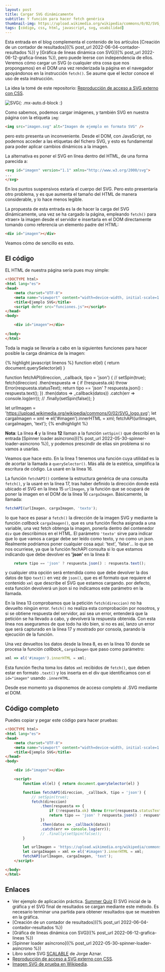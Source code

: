 ```yaml
---
layout: post
title: Cargar SVG dinámicamente
subtitle: Y función para hacer fetch genérica
thumbnail-img: https://upload.wikimedia.org/wikipedia/commons/0/02/SVG_logo.svg
tags: [código, css, html, javascript, svg, usabilidad]
---
```

Esta entrada en el blog complementa el contenido de los artículos [Creación de un contador de resultados]({% post_url 2022-06-04-contador-resultados %}) y [Gráfica de lineas dinámica con SVG]({% post_url 2022-06-12-grafica-lineas %}), pero puede leerse con independencia de ellos. Veremos cómo cargar un SVG (o cualquier otra cosa que nos propongamos) en el DOM una vez renderizada la página en el navegador apoyándonos en la instrucción ```fetch()```. Se asume que el lector conoce el uso de esta instrucción.

La idea la tomé de este repositorio: [Reproducción de acceso a SVG externo con CSS](https://github.com/ojgarciab/335841-stackoverflow-es).

![SVG](https://upload.wikimedia.org/wikipedia/commons/0/02/SVG_logo.svg){: .mx-auto.d-block :}

Como sabemos, podemos cargar imágenes, y también SVG en nuestra página con la etiqueta ```img```:

```html
<img src="imagen.svg" alt="Imagen de ejemplo en formato SVG" />
```

pero esto presenta un inconveniente. Desde el DOM, con JavaScript, no podemos acceder a las etiquetas del fichero SVG, y esto es fundamental para poder aplicar cambios dinámicos a la imagen.

La alternativa es poner el SVG en línea dentro del HTML, de una forma parecida a:

```html
<svg id="imagen" version="1.1" xmlns="http://www.w3.org/2000/svg">
...
</svg>
```
En los puntos suspensivos estaría el cuerpo del SVG. Pero esto presentaría otro problema, y es que aumenta el tamaño del HTML de manera considerable, y lo hace menos legible.

La propuesta de esta entrada es la de hacer la carga del SVG dinámicamente, una vez se ha cargado la página, empleando ```fetch()``` para «traer» la imagen desde el servidor e insertarla en el DOM directamente tomando como referencia un elemento padre del HTML:

```html
<div id="imagen"></div>
```
Veamos cómo de sencillo es esto.

## El código

EL HTML de nuestra página sería pues muy simple:

```html
<!DOCTYPE html>
<html lang="es">
<head>
    <meta charset="UTF-8">
    <meta name="viewport" content="width=device-width, initial-scale=1.0">
    <title>Ejemplo SVG</title>
    <script defer src="funciones.js"></script>
</head>
<body>

    <div id="imagen"></div>
    
</body>
</html>
```
Toda la magia se llevaría a cabo en la siguientes funciones para hacer posible la carga dinámica de la imagen:

{% highlight javascript linenos %}
function el(el) { return document.querySelector(el) }

function fetchAPI(direccion, _callback, tipo = 'json') {
    // setSpin(true);
    fetch(direccion)
        .then(respuesta => {
            if (!respuesta.ok) throw Error(respuesta.statusText);
            return tipo == 'json' ? respuesta.json() : respuesta.text();
        })
        .then(datos => _callback(datos))
        .catch(err => console.log(err));
        // .finally(setSpin(false));
}

let urlImagen = 'https://upload.wikimedia.org/wikipedia/commons/0/02/SVG_logo.svg';
let cargaImagen = xml => el('#imagen').innerHTML = xml;
fetchAPI(urlImagen, cargaImagen, 'text');
{% endhighlight %}

__Nota__: La línea __4__ y la línea __12__ llaman a la función ```setSpin()``` que describí en la entrada [Spinner loader asíncrono]({% post_url 2022-05-30-spinner-loader-asincrono %}), y podemos prescindir de ellas sin problema si no vamos a usarlas.

Veamos que hace esto. En la línea 1 tenemos una función cuya utilidad es la de acortar la llamada a ```querySelector()```. Más allá de la estética, simplifica la escritura de código. La usaré en la línea 16.

La función ```fetchAPI()``` contiene la estructura genérica de una consulta ```fetch()```, y la usaré en la línea 17, tras haber definido la dirección donde está ubicado el SVG en la línea 15 ```urlImagen```, y la función que se ocupará de poner la imagen en el DOM de la línea 16 ```cargaImagen```. Básicamente, la llamada:

```javascript
fetchAPI(urlImagen, cargaImagen, 'texto');
```

lo que hace es pasar a ```fetch()``` la dirección de la imagen SVG y mediante la función _callback_ ```cargaImagen()```, que es una función flecha asignada a una variable, una vez fetch obtenga la imagen, ponerla dentro del contenedor ```div``` que describimos en el HTML. El parámetro ```'texto'``` sirve para indicar que lo que vamos a cargar debe ser leído como texto, y no como un json. Realmente podríamos poner cualquier cosa aquí: 'text', 'false'... lo que se nos ocurriese,  ya que la función fechAPI consulta si lo que estamos indicando que debe devolver es __'json'__ en la línea 8:

```javascript
    return tipo == 'json' ? respuesta.json() : respuesta.text();
```
y cualquier otra opción será entendida como que debe devolver la dos datos de tipo ```text()``` en vez de ```json()```, que es el formato que requiere el contenido ```xml``` que describe el SVG que estamos cargando. por defecto, esta función devolverá un json si no indicamos este parámetro en la llamada.

En la línea 13 comprobamos que la petición ```fetch(direccion)``` no ha devuelto ningún error. ```fetch()``` no realiza esta comprobación por nosotros, y si se obtiene respuesta del servidor, así sea un error, entenderá que la petición se ha llevado a cabo, y devolverá la respuesta obtenida. Con esta línea nos aseguramos de que todo ha ido bien, si no es así, lanzo un error que será capturado en la línea 17 y mostrado por consola, parando la ejecución de la función.

Una vez devueltos los datos desde la línea 8, es en la línea 10 donde se procesa la función _callback__ ```cargaImagen``` que paso como parámetro:

```javascript
xml => el('#imagen').innerHTML = xml;
```
Esta función flecha toma los datos ```xml``` recibidos de ```fetch()```, que deben estar en formato ```.text()``` y los inserta en el div que identificamos con el ```id="imagen"``` usando ```.innerHTML```.

Desde ese momento ya disponemos de acceso completo al .SVG mediante el DOM.

## Código completo

Puedes copiar y pegar este código para hacer pruebas:

```html
<!DOCTYPE html>
<html lang="es">
<head>
    <meta charset="UTF-8">
    <meta name="viewport" content="width=device-width, initial-scale=1.0">
    <title>Ejemplo SVG</title>
</head>
<body>

    <div id="imagen"></div>

    <script>
        function el(el) { return document.querySelector(el) }

        function fetchAPI(direccion, _callback, tipo = 'json') {
            // setSpin(true);
            fetch(direccion)
                .then(respuesta => {
                    if (!respuesta.ok) throw Error(respuesta.statusText);
                    return tipo == 'json' ? respuesta.json() : respuesta.text();
                })
                .then(datos => _callback(datos))
                .catch(err => console.log(err));
                // .finally(setSpin(false));
        }

        let urlImagen = 'https://upload.wikimedia.org/wikipedia/commons/0/02/SVG_logo.svg';
        let cargaImagen = xml => el('#imagen').innerHTML = xml;
        fetchAPI(urlImagen, cargaImagen, 'text');
    </script>

</body>
</html>
```

## Enlaces

* Ver ejemplo de aplicación práctica. [Summer Quiz](https://javguerra.github.io/javascript-fswd/) El SVG inicial de la gráfica y el SVG final de resultados se cargan mediante este método. Es necesario terminar una partida para obtener resultados que se muestren en la gráfica.
* [Creación de un contador de resultados]({% post_url 2022-06-04-contador-resultados %})
* [Gráfica de lineas dinámica con SVG]({% post_url 2022-06-12-grafica-lineas %})
* [Spinner loader asíncrono]({% post_url 2022-05-30-spinner-loader-asincrono %})
* Libro sobre SVG [SCALABLE](https://leanpub.com/scalable/) de Jorge Aznar.
* [Reproducción de acceso a SVG externo con CSS](https://github.com/ojgarciab/335841-stackoverflow-es).
* [Imagen SVG de prueba en Wikipedia](https://upload.wikimedia.org/wikipedia/commons/0/02/SVG_logo.svg).